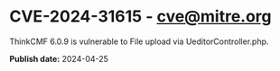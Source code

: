 # CVE-2024-31615 - cve@mitre.org

ThinkCMF 6.0.9 is vulnerable to File upload via UeditorController.php.

**Publish date:** 2024-04-25
